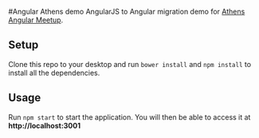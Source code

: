 #Angular Athens demo
AngularJS to Angular migration demo for [Athens Angular Meetup](https://www.meetup.com/Angular-Athens/).

## Setup

Clone this repo to your desktop and run `bower install` and `npm install` to install all the dependencies.

## Usage

Run `npm start` to start the application. You will then be able to access it at **http://localhost:3001**